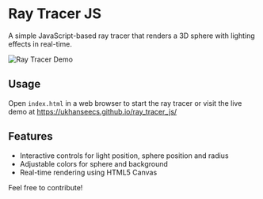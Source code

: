 # Ray Tracer JS

A simple JavaScript-based ray tracer that renders a 3D sphere with lighting effects in real-time.

![Ray Tracer Demo](./demo.png)

## Usage

Open `index.html` in a web browser to start the ray tracer
or visit the live demo at <https://ukhanseecs.github.io/ray_tracer_js/>

## Features

- Interactive controls for light position, sphere position and radius
- Adjustable colors for sphere and background
- Real-time rendering using HTML5 Canvas


Feel free to contribute!
